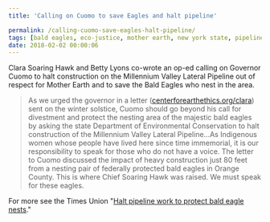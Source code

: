 ```yaml
---
title: 'Calling on Cuomo to save Eagles and halt pipeline'

permalink: /calling-cuomo-save-eagles-halt-pipeline/
tags: [bald eagles, eco-justice, mother earth, new york state, pipeline]
date: 2018-02-02 00:00:06
---
```


Clara Soaring Hawk and Betty Lyons co-wrote an op-ed calling on Governor Cuomo to halt construction on the Millennium Valley Lateral Pipeline out of respect for Mother Earth and to save the Bald Eagles who nest in the area.

> As we urged the governor in a letter ([centerforearthethics.org/clara](https://centerforearthethics.org/clara)) sent on the winter solstice, Cuomo should go beyond his call for divestment and protect the nesting area of the majestic bald eagles by asking the state Department of Environmental Conservation to halt construction of the Millennium Valley Lateral Pipeline…As Indigenous women whose people have lived here since time immemorial, it is our responsibility to speak for those who do not have a voice. The letter to Cuomo discussed the impact of heavy construction just 80 feet from a nesting pair of federally protected bald eagles in Orange County. This is where Chief Soaring Hawk was raised. We must speak for these eagles.

For more see the Times Union "[Halt pipeline work to protect bald eagle nests](http://www.timesunion.com/opinion/article/Halt-pipeline-work-to-protect-bald-eagle-nests-12462911.php?utm_campaign=twitter-desktop&utm_source=CMS%20Sharing%20Button&utm_medium=social)."
